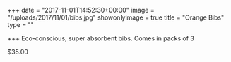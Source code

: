 +++
date = "2017-11-01T14:52:30+00:00"
image = "/uploads/2017/11/01/bibs.jpg"
showonlyimage = true
title = "Orange Bibs"
type = ""

+++
Eco-conscious, super absorbent bibs. Comes in packs of 3

$35.00